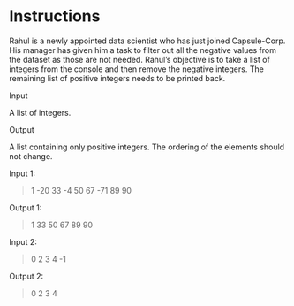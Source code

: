 # Instructions

Rahul is a newly appointed data scientist who has just joined Capsule-Corp. His manager has given him a task to filter out all the negative values from the dataset as those are not needed. Rahul’s objective is to take a list of integers from the console and then remove the negative integers. The remaining list of positive integers needs to be printed back.

Input

A list of integers.

Output

A list containing only positive integers. The ordering of the elements should not change.

Input 1:

>1 -20 33 -4 50 67 -71 89 90

Output 1:

>1 33 50 67 89 90

Input 2:

>0 2 3 4 -1

Output 2:

>0 2 3 4
